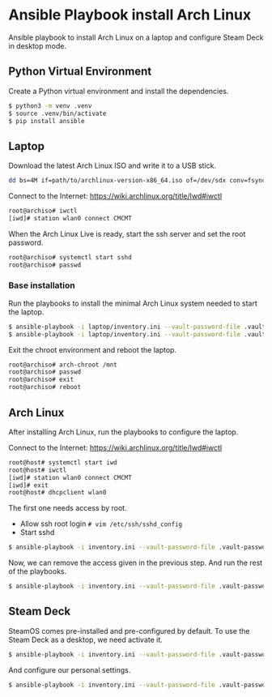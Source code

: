 # Ansible Playbook install Arch Linux

Ansible playbook to install Arch Linux on a laptop and configure Steam Deck in desktop mode.

## Python Virtual Environment

Create a Python virtual environment and install the dependencies.

```bash
$ python3 -m venv .venv
$ source .venv/bin/activate
$ pip install ansible
```

## Laptop

Download the latest Arch Linux ISO and write it to a USB stick.

``` bash
dd bs=4M if=path/to/archlinux-version-x86_64.iso of=/dev/sdx conv=fsync oflag=direct status=progress
```

Connect to the Internet: https://wiki.archlinux.org/title/Iwd#iwctl

``` bash
root@archiso# iwctl
[iwd]# station wlan0 connect CMCMT
```

When the Arch Linux Live is ready, start the ssh server and set the root password.

``` bash
root@archiso# systemctl start sshd
root@archiso# passwd
```

### Base installation

Run the playbooks to install the minimal Arch Linux system needed to start the laptop.

```bash
$ ansible-playbook -i laptop/inventory.ini --vault-password-file .vault-password-file laptop/000-platform-base.yaml -k
$ ansible-playbook -i laptop/inventory.ini --vault-password-file .vault-password-file laptop/010-configure-chroot-env.yaml -k
```

Exit the chroot environment and reboot the laptop.

```bash
root@archiso# arch-chroot /mnt
root@archiso# passwd
root@archiso# exit
root@archiso# reboot
```

## Arch Linux

After installing Arch Linux, run the playbooks to configure the laptop.

Connect to the Internet: https://wiki.archlinux.org/title/Iwd#iwctl

``` bash
root@host# systemctl start iwd
root@host# iwctl
[iwd]# station wlan0 connect CMCMT
[iwd]# exit
root@host# dhcpclient wlan0
```

The first one needs access by root.
* Allow ssh root login `# vim /etc/ssh/sshd_config`
* Start sshd

```bash
$ ansible-playbook -i inventory.ini --vault-password-file .vault-password-file archlinux/000-base.yaml -k
```

Now, we can remove the access given in the previous step. And run the rest of the playbooks.

```bash
$ ansible-playbook -i inventory.ini --vault-password-file .vault-password-file archlinux/100-configure-arch-linux.yaml -kK
```

## Steam Deck

SteamOS comes pre-installed and pre-configured by default. To use the Steam Deck as a desktop, we need activate it.

```bash
$ ansible-playbook -i inventory.ini --vault-password-file .vault-password-file steam-deck/playbook.yaml -kK
```

And configure our personal settings.

```bash
$ ansible-playbook -i inventory.ini --vault-password-file .vault-password-file archlinux/100-configure-arch-linux.yaml -kK
```
